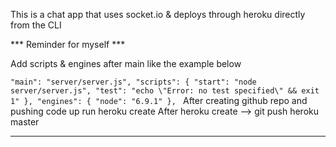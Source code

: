 This is a chat app that uses socket.io & deploys through heroku directly from the CLI

*** Reminder for myself ***

Add scripts & engines after main like the example below

 `"main": "server/server.js",
    "scripts": {
        "start": "node server/server.js",
        "test": "echo \"Error: no test specified\" && exit 1"
    },
    "engines": {
        "node": "6.9.1"
    },
`
After creating github repo and pushing code up run heroku create 
After heroku create --> git push heroku master 



--------------------------------------------------------------------------